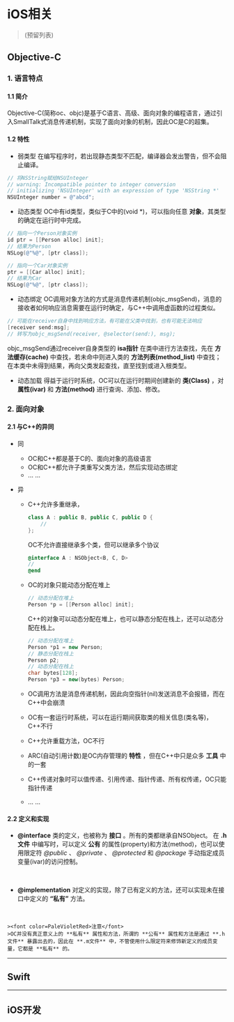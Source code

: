 # iOS相关

>(预留列表)

## Objective-C

### 1. 语言特点

#### 1.1 简介

Objective-C(简称oc、objc)是基于C语言、高级、面向对象的编程语言，通过引入SmallTalk式消息传递机制，实现了面向对象的机制，因此OC是C的超集。

#### 1.2 特性

+ 弱类型
在编写程序时，若出现静态类型不匹配，编译器会发出警告，但不会阻止编译。

```objective-c
// 将NSString赋给NSUInteger
// warning: Incompatible pointer to integer conversion
// initializing 'NSUInteger' with an expression of type 'NSString *'
NSUInteger number = @"abcd";
```

+ 动态类型
OC中有id类型，类似于C中的(void *)，可以指向任意 **对象**，其类型的确定在运行时中完成。

```objective-c
// 指向一个Person对象实例
id ptr = [[Person alloc] init];
// 结果为Person
NSLog(@"%@", [ptr class]);

// 指向一个Car对象实例
ptr = [[Car alloc] init];
// 结果为Car
NSLog(@"%@", [ptr class]);
```

+ 动态绑定
OC调用对象方法的方式是消息传递机制(objc_msgSend)，消息的接收者如何响应消息需要在运行时确定，与C++中调用虚函数的过程类似。

```objective-c
// 可能在receiver自身中找到响应方法，有可能在父类中找到，也有可能无法响应
[receiver send:msg];
// 转写为objc_msgSend(receiver, @selector(send:), msg);
```

objc_msgSend通过receiver自身类型的 **isa指针** 在类中进行方法查找，先在 **方法缓存(cache)** 中查找，若未命中则进入类的 **方法列表(method_list)** 中查找；在本类中未得到结果，再向父类发起查找，直至找到或进入根类型。

+ 动态加载
得益于运行时系统，OC可以在运行时期间创建新的 **类(Class)** ，对 **属性(ivar)** 和 **方法(method)** 进行查询、添加、修改。
    <!--\>运行时内容详见[运行时系统](#运行时)-->

### 2. 面向对象

#### 2.1 与C++的异同

+ 同

  + OC和C++都是基于C的、面向对象的高级语言
  + OC和C++都允许子类重写父类方法，然后实现动态绑定
  + ... ...

+ 异
  
  + C++允许多重继承，

    ```cpp
    class A : public B, public C, public D {
        // 
    };
    ```

    OC不允许直接继承多个类，但可以继承多个协议

    ```objective-c
    @interface A : NSObject<B, C, D>
    // 
    @end
    ```

  + OC的对象只能动态分配在堆上

    ```objective-c
    // 动态分配在堆上
    Person *p = [[Person alloc] init];
    ```

    C++的对象可以动态分配在堆上，也可以静态分配在栈上，还可以动态分配在栈上。

    ```cpp
    // 动态分配在堆上
    Person *p1 = new Person;
    // 静态分配在栈上
    Person p2;
    // 动态分配在栈上
    char bytes[128];
    Person *p3 = new(bytes) Person;
    ```

  + OC调用方法是消息传递机制，因此向空指针(nil)发送消息不会报错，而在C++中会崩溃
  + OC有一套运行时系统，可以在运行期间获取类的相关信息(类名等)，C++不行
  + C++允许重载方法，OC不行
  + ARC(自动引用计数)是OC内存管理的 **特性** ，但在C++中只是众多 **工具** 中的一套
  + C++传递对象时可以值传递、引用传递、指针传递、所有权传递，OC只能指针传递
  + ... ...

#### 2.2 定义和实现

+ **@interface**
类的定义，也被称为 **接口** 。所有的类都继承自NSObject。
在 **.h文件** 中编写时，可以定义 **公有** 的属性(property)和方法(method)，也可以使用限定符 *@public* 、 *@private* 、 *@protected* 和 *@package* 手动指定成员变量(ivar)的访问控制。
<br>

+ **@implementation**
对定义的实现，除了已有定义的方法，还可以实现未在接口中定义的 **“私有”** 方法。
<br>

    ><font color=PaleVioletRed>注意</font>
    >OC并没有真正意义上的 **私有** 属性和方法，所谓的 **公有** 属性和方法是通过 **.h文件** 暴露出去的，因此在 **.m文件** 中，不管使用什么限定符来修饰新定义的成员变量，它都是 **私有** 的。

---

## Swift

---

## iOS开发
